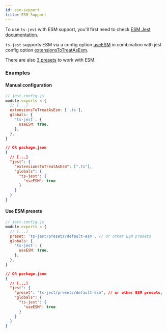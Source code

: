 ```yaml
---
id: esm-support
title: ESM Support
---
```


To use `ts-jest` with ESM support, you'll first need to check [ESM Jest documentation](https://jestjs.io/docs/en/ecmascript-modules).

`ts-jest` supports ESM via a config option [useESM](options/useESM.md) in combination with jest config option [extensionsToTreatAsEsm](https://jestjs.io/docs/en/next/configuration#extensionstotreatasesm-arraystring).

There are also [3 presets](presets.md) to work with ESM.

### Examples

#### Manual configuration

```js
// jest.config.js
module.exports = {
  // [...]
  extensionsToTreatAsEsm: ['.ts'],
  globals: {
    'ts-jest': {
      useESM: true,
    },
  },
}
```

```json
// OR package.json
{
  // [...]
  "jest": {
    "extensionsToTreatAsEsm": [".ts"],
    "globals": {
      "ts-jest": {
        "useESM": true
      }
    }
  }
}
```

#### Use ESM presets

```js
// jest.config.js
module.exports = {
  // [...]
  preset: 'ts-jest/presets/default-esm', // or other ESM presets
  globals: {
    'ts-jest': {
      useESM: true,
    },
  },
}
```

```json
// OR package.json
{
  // [...]
  "jest": {
    "preset": "ts-jest/presets/default-esm", // or other ESM presets,
    "globals": {
      "ts-jest": {
        "useESM": true
      }
    }
  }
}
```
